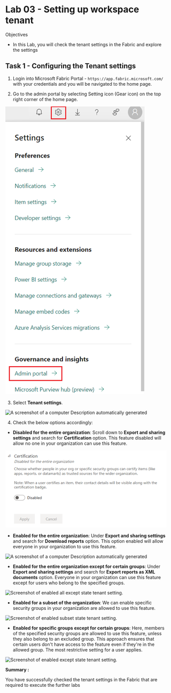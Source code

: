 # Lab 03 - Setting up workspace tenant

Objectives

- In this Lab, you will check the tenant settings in the Fabric and
  explore the settings

## Task 1 - Configuring the Tenant settings

1.  Login into Microsoft Fabric Portal - ```https://app.fabric.microsoft.com/``` with your credentials and you will be navigated to the home page.

2.  Go to the admin portal by selecting Setting icon (Gear icon) on the
    top right corner of the home page.

![](./media/image1.png)

3.  Select **Tenant settings**.

![A screenshot of a computer Description automatically
generated](./media/image2.png)

4.  Check the below options accordingly:

- **Disabled for the entire organization**: Scroll down to **Export and
  sharing settings** and search for **Certification** option. This
  feature disabled will allow no one in your organization can use this
  feature.

![Screenshot of disabled all state tenant setting.](./media/image3.png)

- **Enabled for the entire organization**: Under **Export and sharing
  settings** and search for **Download reports** option. This option
  enabled will allow everyone in your organization to use this feature.

![A screenshot of a computer Description automatically
generated](./media/image4.png)

- **Enabled for the entire organization except for certain groups**:
  Under **Export and sharing settings** and search for **Export reports
  as XML documents** option. Everyone in your organization can use this
  feature except for users who belong to the specified groups.

![Screenshot of enabled all except state tenant
setting.](./media/image5.png)

- **Enabled for a subset of the organization**: We can enable specific
  security groups in your organization are allowed to use this feature.

![Screenshot of enabled subset state tenant
setting.](./media/image6.png)

- **Enabled for specific groups except for certain groups**: Here,
  members of the specified security groups are allowed to use this
  feature, unless they also belong to an excluded group. This approach
  ensures that certain users don't have access to the feature even if
  they're in the allowed group. The most restrictive setting for a user
  applies.

![Screenshot of enabled except state tenant
setting.](./media/image7.png)

**Summary :**

You have successfully checked the tenant settings in the Fabric that are
required to execute the further labs
